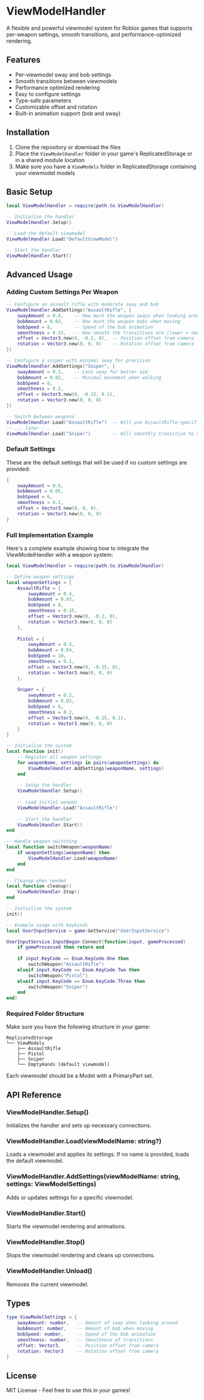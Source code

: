 # ViewModelHandler

A flexible and powerful viewmodel system for Roblox games that supports per-weapon settings, smooth transitions, and performance-optimized rendering.

## Features

- Per-viewmodel sway and bob settings
- Smooth transitions between viewmodels
- Performance optimized rendering
- Easy to configure settings
- Type-safe parameters
- Customizable offset and rotation
- Built-in animation support (bob and sway)

## Installation

1. Clone the repository or download the files
2. Place the `ViewModelHandler` folder in your game's ReplicatedStorage or in a shared module location
3. Make sure you have a `ViewModels` folder in ReplicatedStorage containing your viewmodel models

## Basic Setup

```lua
local ViewModelHandler = require(path.to.ViewModelHandler)

-- Initialize the handler
ViewModelHandler.Setup()

-- Load the default viewmodel
ViewModelHandler.Load("DefaultViewModel")

-- Start the handler
ViewModelHandler.Start()
```

## Advanced Usage

### Adding Custom Settings Per Weapon

```lua
-- Configure an assault rifle with moderate sway and bob
ViewModelHandler.AddSettings("AssaultRifle", {
    swayAmount = 0.4,    -- How much the weapon sways when looking around
    bobAmount = 0.03,    -- How much the weapon bobs when moving
    bobSpeed = 8,        -- Speed of the bob animation
    smoothness = 0.15,   -- How smooth the transitions are (lower = smoother)
    offset = Vector3.new(0, -0.2, 0),  -- Position offset from camera
    rotation = Vector3.new(0, 0, 0)    -- Rotation offset from camera
})

-- Configure a sniper with minimal sway for precision
ViewModelHandler.AddSettings("Sniper", {
    swayAmount = 0.2,    -- Less sway for better aim
    bobAmount = 0.02,    -- Minimal movement when walking
    bobSpeed = 6,
    smoothness = 0.2,
    offset = Vector3.new(0, -0.15, 0.1),
    rotation = Vector3.new(0, 0, 0)
})

-- Switch between weapons
ViewModelHandler.Load("AssaultRifle")  -- Will use AssaultRifle-specific settings
-- ... later ...
ViewModelHandler.Load("Sniper")        -- Will smoothly transition to Sniper settings
```

### Default Settings

These are the default settings that will be used if no custom settings are provided:

```lua
{
    swayAmount = 0.6,
    bobAmount = 0.05,
    bobSpeed = 6,
    smoothness = 0.1,
    offset = Vector3.new(0, 0, 0),
    rotation = Vector3.new(0, 0, 0)
}
```

### Full Implementation Example

Here's a complete example showing how to integrate the ViewModelHandler with a weapon system:

```lua
local ViewModelHandler = require(path.to.ViewModelHandler)

-- Define weapon settings
local weaponSettings = {
    AssaultRifle = {
        swayAmount = 0.4,
        bobAmount = 0.03,
        bobSpeed = 8,
        smoothness = 0.15,
        offset = Vector3.new(0, -0.2, 0),
        rotation = Vector3.new(0, 0, 0)
    },
    
    Pistol = {
        swayAmount = 0.3,
        bobAmount = 0.04,
        bobSpeed = 10,
        smoothness = 0.1,
        offset = Vector3.new(0, -0.15, 0),
        rotation = Vector3.new(0, 0, 0)
    },
    
    Sniper = {
        swayAmount = 0.2,
        bobAmount = 0.02,
        bobSpeed = 6,
        smoothness = 0.2,
        offset = Vector3.new(0, -0.15, 0.1),
        rotation = Vector3.new(0, 0, 0)
    }
}

-- Initialize the system
local function init()
    -- Register all weapon settings
    for weaponName, settings in pairs(weaponSettings) do
        ViewModelHandler.AddSettings(weaponName, settings)
    end
    
    -- Setup the handler
    ViewModelHandler.Setup()
    
    -- Load initial weapon
    ViewModelHandler.Load("AssaultRifle")
    
    -- Start the handler
    ViewModelHandler.Start()
end

-- Handle weapon switching
local function switchWeapon(weaponName)
    if weaponSettings[weaponName] then
        ViewModelHandler.Load(weaponName)
    end
end

-- Cleanup when needed
local function cleanup()
    ViewModelHandler.Stop()
end

-- Initialize the system
init()

-- Example usage with keybinds
local UserInputService = game:GetService("UserInputService")

UserInputService.InputBegan:Connect(function(input, gameProcessed)
    if gameProcessed then return end
    
    if input.KeyCode == Enum.KeyCode.One then
        switchWeapon("AssaultRifle")
    elseif input.KeyCode == Enum.KeyCode.Two then
        switchWeapon("Pistol")
    elseif input.KeyCode == Enum.KeyCode.Three then
        switchWeapon("Sniper")
    end
end)
```

### Required Folder Structure

Make sure you have the following structure in your game:

```
ReplicatedStorage
└── ViewModels
    ├── AssaultRifle
    ├── Pistol
    ├── Sniper
    └── EmptyHands (default viewmodel)
```

Each viewmodel should be a Model with a PrimaryPart set.

## API Reference

### ViewModelHandler.Setup()
Initializes the handler and sets up necessary connections.

### ViewModelHandler.Load(viewModelName: string?)
Loads a viewmodel and applies its settings. If no name is provided, loads the default viewmodel.

### ViewModelHandler.AddSettings(viewModelName: string, settings: ViewModelSettings)
Adds or updates settings for a specific viewmodel.

### ViewModelHandler.Start()
Starts the viewmodel rendering and animations.

### ViewModelHandler.Stop()
Stops the viewmodel rendering and cleans up connections.

### ViewModelHandler.Unload()
Removes the current viewmodel.

## Types

```lua
type ViewModelSettings = {
    swayAmount: number,   -- Amount of sway when looking around
    bobAmount: number,    -- Amount of bob when moving
    bobSpeed: number,     -- Speed of the bob animation
    smoothness: number,   -- Smoothness of transitions
    offset: Vector3,      -- Position offset from camera
    rotation: Vector3     -- Rotation offset from camera
}
```

## License

MIT License - Feel free to use this in your games!
